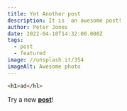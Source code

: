 ```yaml
---
title: Yet Another post
description: It is  an awesome post!
author: Peter Jones
date: 2022-04-10T14:32:00.000Z
tags:
  - post
  - featured
image: //unsplash.it/354
imageAlt: Awesome photo
---
```

```html
<h1>ad</hl>
```

Try a new **[post](https://www.facebook.com/rookieacademyaaa)**!